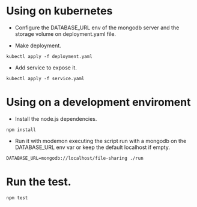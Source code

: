# Using on kubernetes

- Configure the DATABASE_URL env of the mongodb server and the storage volume on deployment.yaml file.

- Make deployment.

```
kubectl apply -f deployment.yaml
```

- Add service to expose it.

```
kubectl apply -f service.yaml
```

# Using on a development enviroment

- Install the node.js dependencies.

```
npm install
```

- Run it with modemon executing the script run with a mongodb on the DATABASE_URL env var or keep the default localhost if empty.

```
DATABASE_URL=mongodb://localhost/file-sharing ./run
```
# Run the test.

```
npm test
```
